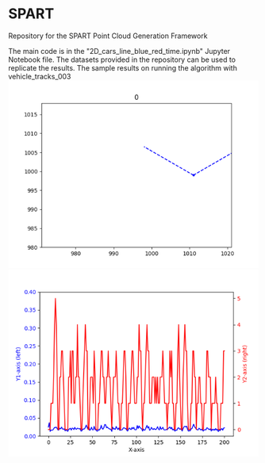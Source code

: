# SPART
Repository for the SPART Point Cloud Generation Framework

The main code is in the "2D_cars_line_blue_red_time.ipynb" Jupyter Notebook file. The datasets provided in the repository can be used to replicate the results.
The sample results on running the algorithm with vehicle_tracks_003
![Demo GIF](SPART_RUN.gif)
![Demo Plot](SPART_PLOT.png)

